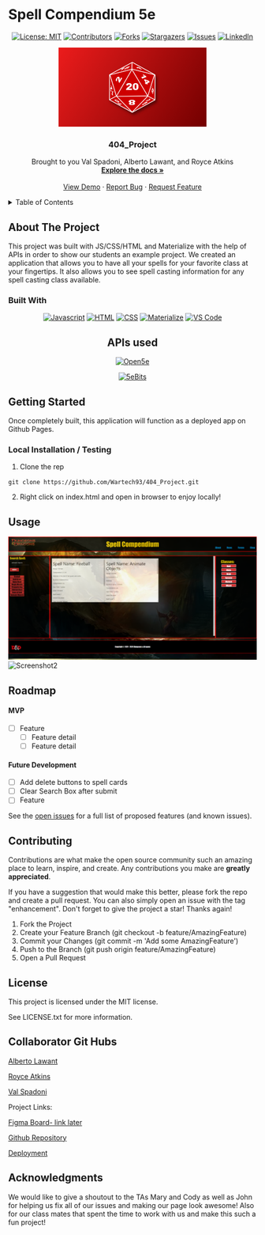 # Spell Compendium 5e
<div align="center">

  <!-- Add badges using the following format: -->
  <!-- ![Name](urlToShieldHere)(urlToGithubHere) -->

[![License: MIT](https://img.shields.io/badge/License-MIT-yellow.svg)](https://opensource.org/licenses/MIT)
[![Contributors](https://img.shields.io/github/contributors/Wartech93/404_Project.svg?style=plastic&logo=appveyor)](https://github.com/Wartech93/404_Project/graphs/contributors)
[![Forks](https://img.shields.io/github/forks/Wartech93/404_Project.svg?style=plastic&logo=appveyor)](https://github.com/Wartech93/404_Project/network/members)
[![Stargazers](https://img.shields.io/github/stars/Wartech93/404_Project.svg?style=plastic&logo=appveyor)](https://github.com/Wartech93/404_Project/stargazers)
[![Issues](https://img.shields.io/github/issues/Wartech93/404_Project.svg?style=plastic&logo=appveyor)](https://github.com/Wartech93/404_Project/issues)
[![LinkedIn](https://img.shields.io/badge/-LinkedIn-black.svg?style=plastic&logo=appveyor&logo=linkedin&colorB=555)](https://linkedin.com/in/Wartech93)

</div>

<!-- PROJECT LOGO -->

<div align="center">
  <a href="https://github.com/Wartech93/404_Project">
    <img src="./assets/images/DnD D20.png" alt="Logo" width="300" height="160">
  </a>

  <h3 align="center">404_Project</h3>

  <p align="center">
    Brought to you Val Spadoni, Alberto Lawant, and Royce Atkins<br />
    <a href="https://github.com/Wartech93/404_Project"><strong>Explore the docs »</strong></a>
    <br />
    <br />
    <!-- TODO- add deployed link -->
    <a href="https://github.com/Wartech93/404_Project">View Demo</a>
    ·
    <a href="https://github.com/Wartech93/404_Project/issues">Report Bug</a>
    ·
    <a href="https://github.com/Wartech93/404_Project/issues">Request Feature</a>

  </p>
</div>

<!-- TABLE OF CONTENTS -->
<details>
  <summary>Table of Contents</summary>
  <ol>
    <li>
      <a href="#about-the-project">About The Project</a>
      <ul>
        <li><a href="#built-with">Built With</a></li>
      </ul>
    </li>
    <li>
      <a href="#getting-started">Getting Started</a>
      <ul>
        <li><a href="#installation">Installation</a></li>
      </ul>
    </li>
    <li><a href="#usage">Usage</a></li>
    <li><a href="#roadmap">Roadmap</a></li>
    <li><a href="#contributing">Contributing</a></li>
    <li><a href="#license">License</a></li>
    <li><a href="#contact">Contact</a></li>
    <li><a href="#acknowledgments">Acknowledgments</a></li>
  </ol>
</details>

<!-- ABOUT THE PROJECT -->

## About The Project

This project was built with JS/CSS/HTML and Materialize with the help of APIs in order to show our students an example project.
We created an application that allows you to have all your spells for your favorite class at your fingertips. It also allows you to see spell casting information for any spell casting class available.

### Built With

<div align="center">

[![Javascript](https://img.shields.io/badge/Language-JavaScript-ff0000?style=plastic&logo=JavaScript&logoWidth=10)](https://javascript.info/)
[![HTML](https://img.shields.io/badge/Language-HTML-ff8000?style=plastic&logo=HTML5&logoWidth=10)](https://html.com/)
[![CSS](https://img.shields.io/badge/Language-CSS-ffff00?style=plastic&logo=HTML5&logoWidth=10)](https://developer.mozilla.org/en-US/docs/Web/CSS)
[![Materialize](https://img.shields.io/badge/Framework-Materialize-80ff00?style=plastic&logo=jQuery&logoWidth=10)](https://materializecss.com/)
[![VS Code](https://img.shields.io/badge/IDE-VSCode-0000ff?style=plastic&logo=VisualStudioCode&logoWidth=10)](https://code.visualstudio.com/docs)


## APIs used
[![Open5e](./assets/images/DnD_icon.png)](https://open5e.com/api-docs)

[![5eBits](./assets/images/DnD_icon.png)](https://5e-bits.github.io/docs/)

</div>

<!-- GETTING STARTED -->

## Getting Started

Once completely built, this application will function as a deployed app on Github Pages.

### Local Installation / Testing

1. Clone the rep

```
git clone https://github.com/Wartech93/404_Project.git
```

2. Right click on index.html and open in browser to enjoy locally!

<!-- USAGE EXAMPLES -->

## Usage

![Screenshot1](./assets/images/screenshot1.png)
![Screenshot2](./assets/images/screenshot2.png)

<!-- ROADMAP -->

## Roadmap



#### MVP

- [ ] Feature
  - [ ] Feature detail
  - [ ] Feature detail

#### Future Development

- [ ] Add delete buttons to spell cards
- [ ] Clear Search Box after submit
- [ ] Feature

See the [open issues](https://github.com/Wartech93/404_Project/issues) for a full list of proposed features (and known issues).

<!-- CONTRIBUTING -->

## Contributing

Contributions are what make the open source community such an amazing place to learn, inspire, and create. Any contributions you make are **greatly appreciated**.

If you have a suggestion that would make this better, please fork the repo and create a pull request. You can also simply open an issue with the tag "enhancement".
Don't forget to give the project a star! Thanks again!

1. Fork the Project
2. Create your Feature Branch (git checkout -b feature/AmazingFeature)
3. Commit your Changes (git commit -m 'Add some AmazingFeature')
4. Push to the Branch (git push origin feature/AmazingFeature)
5. Open a Pull Request

<!-- LICENSE -->

## License

This project is licensed under the MIT license.

See LICENSE.txt for more information.

<!-- CONTACT -->

## Collaborator Git Hubs

[Alberto Lawant](https://github.com/ParryProgramming)


[Royce Atkins](https://github.com/Wartech93) 


[Val Spadoni](https://github.com/oooWeeee)

Project Links:

<!-- TODO- add FIGMA board -->

[Figma Board- link later](https://www.figma.com/file/MmUIY63mzXYa0i2OFtfrSB/Spell-Compendium-Wireframe?type=design&node-id=0-1&mode=design&t=RnTcg3nMZ37HrWH7-0)

[Github Repository](https://github.com/Wartech93/404_Project)

<!-- TODO- add deployment link -->

[Deployment](https://wartech93.github.io/404_Project/)

<!-- ACKNOWLEDGMENTS -->

## Acknowledgments

We would like to give a shoutout to the TAs Mary and Cody as well as John for helping us fix all of our issues and making our page look awesome! Also for our class mates that spent the time to work with us and make this such a fun project!
